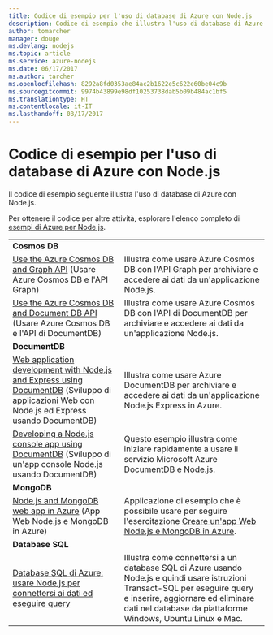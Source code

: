 ```yaml
---
title: Codice di esempio per l'uso di database di Azure con Node.js
description: Codice di esempio che illustra l'uso di database di Azure con Node.js.
author: tomarcher
manager: douge
ms.devlang: nodejs
ms.topic: article
ms.service: azure-nodejs
ms.date: 06/17/2017
ms.author: tarcher
ms.openlocfilehash: 8292a8fd0353ae84ac2b1622e5c622e60be04c9b
ms.sourcegitcommit: 9974b43899e98df10253738dab5b09b484ac1bf5
ms.translationtype: HT
ms.contentlocale: it-IT
ms.lasthandoff: 08/17/2017
---
```

# <a name="sample-code-for-using-azure-databases-with-nodejs"></a>Codice di esempio per l'uso di database di Azure con Node.js

Il codice di esempio seguente illustra l'uso di database di Azure con Node.js.

Per ottenere il codice per altre attività, esplorare l'elenco completo di [esempi di Azure per Node.js](https://azure.microsoft.com/resources/samples/?term=nodejs).

| | |
|---|---|
| **Cosmos DB** ||
| [Use the Azure Cosmos DB and Graph API](https://azure.microsoft.com/resources/samples/azure-cosmos-db-graph-nodejs-getting-started/) (Usare Azure Cosmos DB e l'API Graph) | Illustra come usare Azure Cosmos DB con l'API Graph per archiviare e accedere ai dati da un'applicazione Node.js. |
| [Use the Azure Cosmos DB and Document DB API](https://azure.microsoft.com/resources/samples/azure-cosmos-db-documentdb-nodejs-getting-started/) (Usare Azure Cosmos DB e l'API di DocumentDB) | Illustra come usare Azure Cosmos DB con l'API di DocumentDB per archiviare e accedere ai dati da un'applicazione Node.js. |
| **DocumentDB** ||
| [Web application development with Node.js and Express using DocumentDB](https://azure.microsoft.com/resources/samples/documentdb-node-todo-app/) (Sviluppo di applicazioni Web con Node.js ed Express usando DocumentDB) | Illustra come usare Azure DocumentDB per archiviare e accedere ai dati da un'applicazione Node.js Express in Azure. |
| [Developing a Node.js console app using DocumentDB](https://azure.microsoft.com/resources/samples/documentdb-node-getting-started/) (Sviluppo di un'app console Node.js usando DocumentDB) | Questo esempio illustra come iniziare rapidamente a usare il servizio Microsoft Azure DocumentDB e Node.js. |
| **MongoDB** ||
| [Node.js and MongoDB web app in Azure](https://azure.microsoft.com/resources/samples/meanjs/) (App Web Node.js e MongoDB in Azure) | Applicazione di esempio che è possibile usare per seguire l'esercitazione [Creare un'app Web Node.js e MongoDB in Azure](http://docs.microsoft.com/azure/app-service-web/app-service-web-tutorial-nodejs-mongodb-app?toc=/azure/node/toc.json&bc=/azure/node/toc.json). |
| **Database SQL** ||
| [Database SQL di Azure: usare Node.js per connettersi ai dati ed eseguire query](https://docs.microsoft.com/azure/sql-database/sql-database-connect-query-nodejs) | Illustra come connettersi a un database SQL di Azure usando Node.js e quindi usare istruzioni Transact-SQL per eseguire query e inserire, aggiornare ed eliminare dati nel database da piattaforme Windows, Ubuntu Linux e Mac. |